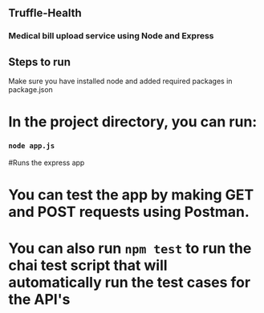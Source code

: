 ## Truffle-Health

### Medical bill upload service using Node and Express

## Steps to run

Make sure you have installed node and added required packages in package.json

# In the project directory, you can run:

### `node app.js`

#Runs the express app

# You can test the app by making GET and POST requests using Postman.
# You can also run `npm test` to run the chai test script that will automatically run the test cases for the API's
